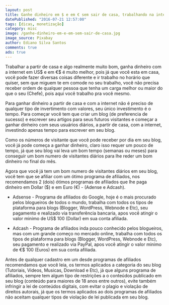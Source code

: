 ```yaml
---
layout: post
title: Ganhe dinheiro em $ e em € sem sair de casa, trabalhando na internet
datePublished: "2016-07-21 12:57:00"
tags: [dicas, monetização]
category: misc
image: /ganhe-dinheiro-em-e-em-sem-sair-de-casa.jpg
image_source: Pixabay
author: Ediano Silva Santos
comments: true
ads: true
---
```


Trabalhar a partir de casa e algo realmente muito bom, ganha dinheiro com a internet em US$ e em €$ é muito melhor, pois já que você esta em casa, você pode fazer diversas coisas diferente e ir trabalho no horário que quiser, sem que miguem te em comode no seu trabalho, você não precisa receber ordem de qualquer pessoa que tenha um carga melhor ou maior do que o seu (Chefe), pois aqui você trabalho pra você mesmo.

Para ganhar dinheiro a partir de casa e com a internet não é preciso de qualquer tipo de invertimento com valores, seu único investimento é o tempo. Para começar você tem que criar um blog (de preferencia de sucesso) e escrever seu artigos para seus futuros visitantes e começar a ganhar dinheiro com seus usuários diários, a partir de casa, com a internet, investindo apenas tempo para escrever em seu blog.

Como os números de visitante que você pode receber por dia em seu blog, você já pode começa a ganhar dinheiro, claro isso requer um pouco de tempo, já que seu blog vai leva um bom tempo (semanas ou meses) para conseguir um bom numero de visitantes diários para lhe reder um bom dinheiro no final do mês.

Agora que você já tem um bom numero de visitantes diários em seu blog, você tem que se afiliar com um ótimo programa de afiliados, nos recomendamos 2 (dois) ótimos programas de afiliados que lhe paga dinheiro em Dollar ($) e em Euro (€) - (Adense e Adcash).

* Adsense - Programa de afiliados do Google, hoje é o mais procurado pelos blogueiros de todos o mundo, trabalha com todos os tipos de plataforma para blogs (Blogger, WordPress, Webnode e Etc), seu pagamento e realizado via transferência bancaria, apos você atingir o valor minimo de US$ 100 (Dollar) em sua conta afiliada.

* Adcash - Programa de afiliados inda pouco conhecido pelos blogueiros, mas com um grande começo no mercado online, trabalha com todos os tipos de plataforma para blogs (Blogger, WordPress, Webnode e Etc), seu pagamento e realizado via PayPal, apos você atingir o valor minimo de €$ 100 (Euros) em sua conta afiliada.

Antes de qualquer cadastro em um desde programas de afiliados recomendamos que você leia, os termos aplicados a categoria do seu blog (Tutoriais, Videos, Musicas, Download e Etc), já que alguns programa de afiliados, sempre tem algum tipo de restrições a o conteúdos publicado em seu blog (conteúdo para maiores de 18 anos entre outros), evite também infringir a lei de conteúdos digitais, com evitar o plagio e violação de direitos autorais, já que os termos aplicados ao dois programas de afiliados não aceitam qualquer tipos de violação de lei publicada em seu blog.